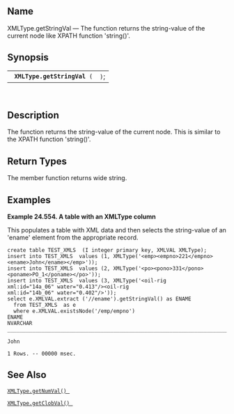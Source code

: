 <div>

<div>

</div>

<div>

## Name

XMLType.getStringVal — The function returns the string-value of the
current node like XPATH function 'string()'.

</div>

<div>

## Synopsis

<div>

|                                   |      |
|-----------------------------------|------|
| ` `**`XMLType.getStringVal`**` (` | `)`; |

<div>

 

</div>

</div>

</div>

<div>

## Description

The function returns the string-value of the current node. This is
similar to the XPATH function 'string()'.

</div>

<div>

## Return Types

The member function returns wide string.

</div>

<div>

## Examples

<div>

**Example 24.554. A table with an XMLType column**

<div>

This populates a table with XML data and then selects the string-value
of an 'ename' element from the appropriate record.

``` screen
create table TEST_XMLS  (I integer primary key, XMLVAL XMLType);
insert into TEST_XMLS  values (1, XMLType('<emp><empno>221</empno><ename>John</ename></emp>'));
insert into TEST_XMLS  values (2, XMLType('<po><pono>331</pono><poname>PO_1</poname></po>'));
insert into TEST_XMLS  values (3, XMLType('<oil-rig
xml:id="14a_06" water="0.413"/><oil-rig
xml:id="14b_06" water="0.402"/>'));
select e.XMLVAL.extract ('//ename').getStringVal() as ENAME
  from TEST_XMLS  as e
  where e.XMLVAL.existsNode('/emp/empno')
ENAME
NVARCHAR
_______________________________________________________________________________

John

1 Rows. -- 00000 msec.
```

</div>

</div>

  

</div>

<div>

## See Also

<a href="fn_xmltype.getnumval.html" class="link"
title="XMLType.getNumVal"><code
class="function">XMLType.getNumVal() </code></a>

<a href="fn_xmltype.getclobval.html" class="link"
title="XMLType.getClobVal"><code
class="function">XMLType.getClobVal() </code></a>

</div>

</div>
